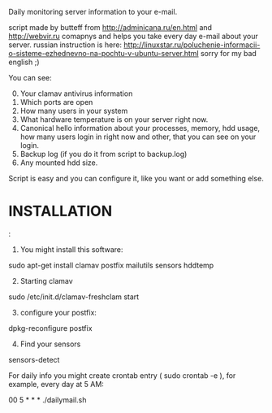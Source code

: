 Daily monitoring server information to your e-mail.

script made by butteff from http://adminicana.ru/en.html and http://webvir.ru comapnys and helps you take every day e-mail about your server.
russian instruction is here: http://linuxstar.ru/poluchenie-informacii-o-sisteme-ezhednevno-na-pochtu-v-ubuntu-server.html
sorry for my bad english ;)

You can see:

0. Your clamav antivirus information 
1. Which ports are open
2. How many users in your system
3. What hardware temperature is on your server right now.
4. Canonical hello information about your processes, memory, hdd usage, how many users login in right now and other, that you can see on your login.
5. Backup log (if you do it from script to backup.log)
6. Any mounted hdd size.

Script is easy and you can configure it, like you want or add something else.

<h1>INSTALLATION</h1>:

1. You might install this software:

sudo apt-get install clamav postfix mailutils sensors hddtemp

2. Starting clamav

sudo /etc/init.d/clamav-freshclam start

3. configure your postfix:

dpkg-reconfigure postfix

4. Find your sensors

sensors-detect



For daily info you might create crontab entry ( sudo crontab -e ), for example, every day at 5 AM:

00 5 * * * ./dailymail.sh




